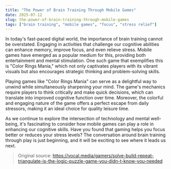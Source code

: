 ```yaml
---
title: "The Power of Brain Training Through Mobile Games"
date: 2025-07-12
slug: the-power-of-brain-training-through-mobile-games
tags: ["brain training", "mobile games", "focus", "stress relief"]
---
```

In today's fast-paced digital world, the importance of brain training cannot be overstated. Engaging in activities that challenge our cognitive abilities can enhance memory, improve focus, and even relieve stress. Mobile games have emerged as a popular medium for this, providing both entertainment and mental stimulation. One such game that exemplifies this is "Color Rings Mania," which not only captivates players with its vibrant visuals but also encourages strategic thinking and problem-solving skills.

Playing games like "Color Rings Mania" can serve as a delightful way to unwind while simultaneously sharpening your mind. The game's mechanics require players to think critically and make quick decisions, which can translate into improved cognitive function over time. Moreover, the colorful and engaging nature of the game offers a perfect escape from daily stressors, making it an ideal choice for quality leisure time.

As we continue to explore the intersection of technology and mental well-being, it's fascinating to consider how mobile games can play a role in enhancing our cognitive skills. Have you found that gaming helps you focus better or reduces your stress levels? The conversation around brain training through play is just beginning, and it will be exciting to see where it leads us next.
> Original source: https://vocal.media/gamers/solve-build-repeat-triangulate-is-the-logic-puzzle-game-you-didn-t-know-you-needed